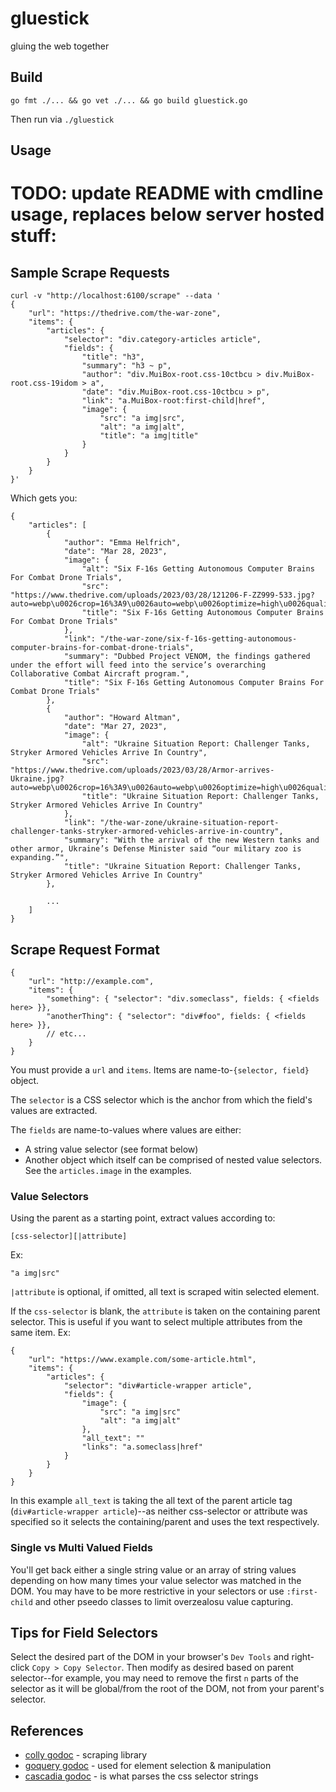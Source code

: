# gluestick
gluing the web together


## Build
```
go fmt ./... && go vet ./... && go build gluestick.go
```

Then run via `./gluestick`

## Usage

# TODO: update README with cmdline usage, replaces below server hosted stuff:


## Sample Scrape Requests

```
curl -v "http://localhost:6100/scrape" --data '
{
    "url": "https://thedrive.com/the-war-zone",
    "items": {
        "articles": {
            "selector": "div.category-articles article",
            "fields": {
                "title": "h3",
                "summary": "h3 ~ p",
                "author": "div.MuiBox-root.css-10ctbcu > div.MuiBox-root.css-19idom > a",
                "date": "div.MuiBox-root.css-10ctbcu > p",
                "link": "a.MuiBox-root:first-child|href",
                "image": {
                    "src": "a img|src",
                    "alt": "a img|alt",
                    "title": "a img|title"
                }
            }
        }
    }
}'
```

Which gets you:

```
{
    "articles": [
        {
            "author": "Emma Helfrich",
            "date": "Mar 28, 2023",
            "image": {
                "alt": "Six F-16s Getting Autonomous Computer Brains For Combat Drone Trials",
                "src": "https://www.thedrive.com/uploads/2023/03/28/121206-F-ZZ999-533.jpg?auto=webp\u0026crop=16%3A9\u0026auto=webp\u0026optimize=high\u0026quality=70\u0026width=1440",
                "title": "Six F-16s Getting Autonomous Computer Brains For Combat Drone Trials"
            },
            "link": "/the-war-zone/six-f-16s-getting-autonomous-computer-brains-for-combat-drone-trials",
            "summary": "Dubbed Project VENOM, the findings gathered under the effort will feed into the service’s overarching Collaborative Combat Aircraft program.",
            "title": "Six F-16s Getting Autonomous Computer Brains For Combat Drone Trials"
        },
        {
            "author": "Howard Altman",
            "date": "Mar 27, 2023",
            "image": {
                "alt": "Ukraine Situation Report: Challenger Tanks, Stryker Armored Vehicles Arrive In Country",
                "src": "https://www.thedrive.com/uploads/2023/03/28/Armor-arrives-Ukraine.jpg?auto=webp\u0026crop=16%3A9\u0026auto=webp\u0026optimize=high\u0026quality=70\u0026width=1440",
                "title": "Ukraine Situation Report: Challenger Tanks, Stryker Armored Vehicles Arrive In Country"
            },
            "link": "/the-war-zone/ukraine-situation-report-challenger-tanks-stryker-armored-vehicles-arrive-in-country",
            "summary": "With the arrival of the new Western tanks and other armor, Ukraine’s Defense Minister said “our military zoo is expanding.”",
            "title": "Ukraine Situation Report: Challenger Tanks, Stryker Armored Vehicles Arrive In Country"
        },

        ...
    ]
}

```


## Scrape Request Format
```
{
    "url": "http://example.com",
    "items": {
        "something": { "selector": "div.someclass", fields: { <fields here> }},
        "anotherThing": { "selector": "div#foo", fields: { <fields here> }},
        // etc...
    }
}
```

You must provide a `url` and `items`.  Items are name-to-`{selector, field}` object.

The `selector` is a CSS selector which is the anchor from which the field's values are extracted.

The `fields` are name-to-values where values are either:

* A string value selector (see format below)
* Another object which itself can be comprised of nested value selectors. See the `articles.image` in the examples.

### Value Selectors
Using the parent as a starting point, extract values according to:

```
[css-selector][|attribute]
```

Ex:

```
"a img|src"
```

`|attribute` is optional, if omitted, all text is scraped witin selected element.

If the `css-selector` is blank, the `attribute` is taken on the containing parent selector.  This is useful if you want to select multiple attributes from the same item. Ex:

```
{
    "url": "https://www.example.com/some-article.html",
    "items": {
        "articles": {
            "selector": "div#article-wrapper article",
            "fields": {
                "image": {
                    "src": "a img|src"
                    "alt": "a img|alt"
                },
                "all_text": ""
                "links": "a.someclass|href"
            }
        }
    }
}
```

In this example `all_text` is taking the all text of the parent article tag (`div#article-wrapper article`)--as neither css-selector or attribute was specified so it selects the containing/parent and uses the text respectively.

### Single vs Multi Valued Fields
You'll get back either a single string value or an array of string values depending on how many times your value selector was matched in the DOM.  You may have to be more restrictive in your selectors or use `:first-child` and other pseedo classes to limit overzealosu value capturing.


## Tips for Field Selectors
Select the desired part of the DOM in your browser's `Dev Tools` and right-click `Copy > Copy Selector`. Then modify as desired based on parent selector--for example, you may need to remove the first `n` parts of the selector as it will be global/from the root of the DOM, not from your parent's selector.

## References
* [colly godoc](https://pkg.go.dev/github.com/gocolly/colly) - scraping library
* [goquery godoc](https://pkg.go.dev/github.com/PuerkitoBio/goquery) - used for element selection & manipulation
* [cascadia godoc](https://github.com/andybalholm/cascadia) - is what parses the css selector strings

